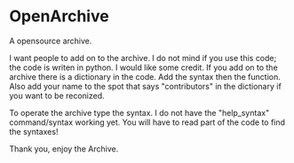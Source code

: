 # OpenArchive
A opensource archive.

I want people to add on to the archive.
I do not mind if you use this code; the code is writen in python.
I would like some credit.
If you add on to the archive there is a dictionary in the code.
Add the syntax then the function.
Also add your name to the spot that says "contributors" in the dictionary if you want to be reconized.

To operate the archive type the syntax.
I do not have the "help_syntax" command/syntax working yet. 
You will have to read part of the code to find the syntaxes!

Thank you, enjoy the Archive.
